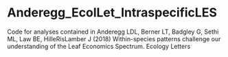 # Anderegg_EcolLet_IntraspecificLES
Code for analyses contained in Anderegg LDL, Berner LT, Badgley G, Sethi ML, Law BE, HilleRisLamber J (2018) Within-species patterns challenge our understanding of the Leaf Economics Spectrum. Ecology Letters
